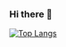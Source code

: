### Hi there 👋

[![Top Langs](https://github-readme-stats.vercel.app/api/top-langs/?username=Depwp&layout=compact&theme=vision-friendly-dark)](https://github.com/anuraghazra/github-readme-stats)
